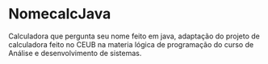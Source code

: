 # NomecalcJava
Calculadora que pergunta seu nome feito em java, adaptação do projeto de calculadora feito no CEUB na materia lógica de programação do curso de Análise e desenvolvimento de sistemas.
